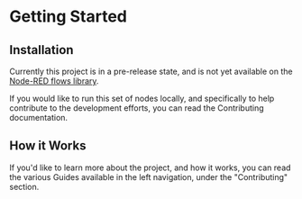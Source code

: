 # Getting Started

## Installation

Currently this project is in a pre-release state, and is not yet available on the [Node-RED flows library](https://flows.nodered.org/).

If you would like to run this set of nodes locally, and specifically to help contribute to the development efforts, you can read the Contributing documentation.

## How it Works

If you'd like to learn more about the project, and how it works, you can read the various Guides available in the left navigation, under the "Contributing" section.